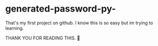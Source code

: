# generated-password-py-

That's my first project on github.
I know this is so easy but im trying to learning.

THANK YOU FOR READING THIS. :pray:
